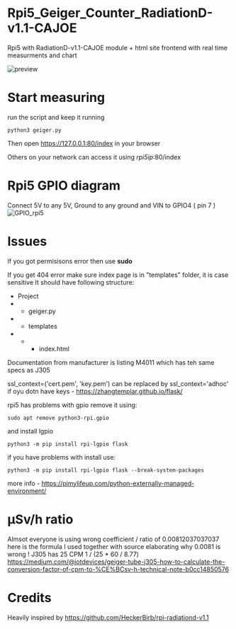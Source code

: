 # Rpi5_Geiger_Counter_RadiationD-v1.1-CAJOE
Rpi5 with RadiationD-v1.1-CAJOE module + html site frontend with real time measurments and chart

![preview](https://github.com/user-attachments/assets/e0ad5fa0-65c0-49f1-919c-1d113893f186)

# Start measuring

run the script and keep it running
```
python3 geiger.py
```
Then open https://127.0.0.1:80/index in your browser

Others on your network can access it using *rpi5ip*:80/index

# Rpi5 GPIO diagram

Connect 5V to any 5V, Ground to any ground and VIN to GPIO4 ( pin 7 )
![GPIO_rpi5](https://github.com/user-attachments/assets/cc65b6c3-409a-4858-9668-00cd6c34757a)

# Issues

If you got permisisons error then use **sudo**

If you get 404 error make sure index page is in "templates" folder, it is case sensitive
It should have following structure:
- Project
- - geiger.py
- - templates
- - - index.html

Documentation from manufacturer is listing M4011 which has teh same specs as J305

ssl_context=('cert.pem', 'key.pem') can be replaced by ssl_context='adhoc' if oyu dotn have keys - https://zhangtemplar.github.io/flask/

rpi5 has problems with gpio remove it using:
```
sudo apt remove python3-rpi.gpio
```
and install lgpio
```
python3 -m pip install rpi-lgpio flask
```
if you have problems with install use:
```
python3 -m pip install rpi-lgpio flask --break-system-packages
```
more info - https://pimylifeup.com/python-externally-managed-environment/

# μSv/h ratio

Almsot everyone is using wrong coefficient / ratio of 0.00812037037037 here is the formula I used together with source elaborating why 0.0081 is wrong !
J305 has 25 CPM
1 / (25 * 60 / 8.77)  https://medium.com/@iotdevices/geiger-tube-j305-how-to-calculate-the-conversion-factor-of-cpm-to-%CE%BCsv-h-technical-note-b0cc14850576

# Credits

Heavily inspired by https://github.com/HeckerBirb/rpi-radiationd-v1.1
